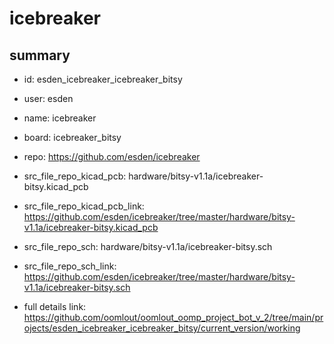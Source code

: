 # icebreaker
 
## summary 
* id: esden_icebreaker_icebreaker_bitsy
* user: esden
* name: icebreaker
* board: icebreaker_bitsy
* repo: https://github.com/esden/icebreaker
* src_file_repo_kicad_pcb: hardware/bitsy-v1.1a/icebreaker-bitsy.kicad_pcb
* src_file_repo_kicad_pcb_link: https://github.com/esden/icebreaker/tree/master/hardware/bitsy-v1.1a/icebreaker-bitsy.kicad_pcb


* src_file_repo_sch: hardware/bitsy-v1.1a/icebreaker-bitsy.sch
* src_file_repo_sch_link: https://github.com/esden/icebreaker/tree/master/hardware/bitsy-v1.1a/icebreaker-bitsy.sch
* full details link: https://github.com/oomlout/oomlout_oomp_project_bot_v_2/tree/main/projects/esden_icebreaker_icebreaker_bitsy/current_version/working  






